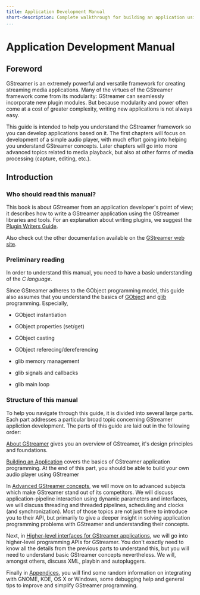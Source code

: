 ```yaml
---
title: Application Development Manual
short-description: Complete walkthrough for building an application using GStreamer
...
```


# Application Development Manual

## Foreword

GStreamer is an extremely powerful and versatile framework for creating
streaming media applications. Many of the virtues of the GStreamer
framework come from its modularity: GStreamer can seamlessly incorporate
new plugin modules. But because modularity and power often come at a
cost of greater complexity, writing new applications is not always easy.

This guide is intended to help you understand the GStreamer framework
so you can develop applications based on it. The first
chapters will focus on development of a simple audio player, with much
effort going into helping you understand GStreamer concepts. Later
chapters will go into more advanced topics related to media playback,
but also at other forms of media processing (capture, editing, etc.).

## Introduction

### Who should read this manual?

This book is about GStreamer from an application developer's point of
view; it describes how to write a GStreamer application using the
GStreamer libraries and tools. For an explanation about writing plugins,
we suggest the [Plugin Writers Guide](pwg-index.md).

Also check out the other documentation available on the [GStreamer web
site](http://gstreamer.freedesktop.org/documentation/).

### Preliminary reading

In order to understand this manual, you need to have a basic
understanding of the *C language*.

Since GStreamer adheres to the GObject programming model, this guide
also assumes that you understand the basics of
[GObject](http://library.gnome.org/devel/gobject/stable/) and
[glib](http://library.gnome.org/devel/glib/stable/) programming.
Especially,

  - GObject instantiation

  - GObject properties (set/get)

  - GObject casting

  - GObject referecing/dereferencing

  - glib memory management

  - glib signals and callbacks

  - glib main loop

### Structure of this manual

To help you navigate through this guide, it is divided into several
large parts. Each part addresses a particular broad topic concerning
GStreamer appliction development. The parts of this guide are laid out
in the following order:

[About GStreamer](manual-introduction.md) gives you an overview of
GStreamer, it's design principles and foundations.

[Building an Application](manual-building.md) covers the basics of
GStreamer application programming. At the end of this part, you should
be able to build your own audio player using GStreamer

In [Advanced GStreamer concepts](manual-advanced.md), we will move on to
advanced subjects which make GStreamer stand out of its competitors. We
will discuss application-pipeline interaction using dynamic parameters
and interfaces, we will discuss threading and threaded pipelines,
scheduling and clocks (and synchronization). Most of those topics are
not just there to introduce you to their API, but primarily to give a
deeper insight in solving application programming problems with
GStreamer and understanding their concepts.

Next, in [Higher-level interfaces for GStreamer
applications](manual-highlevel.md), we will go into higher-level
programming APIs for GStreamer. You don't exactly need to know all the
details from the previous parts to understand this, but you will need to
understand basic GStreamer concepts nevertheless. We will, amongst
others, discuss XML, playbin and autopluggers.

Finally in [Appendices](manual-appendices.md), you will find some random
information on integrating with GNOME, KDE, OS X or Windows, some
debugging help and general tips to improve and simplify GStreamer
programming.


